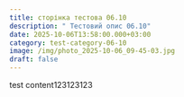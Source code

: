 ```yaml
---
title: сторінка тестова 06.10
description: " Тестовий опис 06.10"
date: 2025-10-06T13:58:00.000+03:00
category: test-category-06-10
image: /img/photo_2025-10-06_09-45-03.jpg
draft: false
---
```

test content123123123
